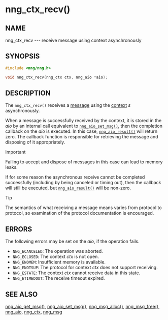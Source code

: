 # nng_ctx_recv()

## NAME

nng_ctx_recv --- receive message using context asynchronously

## SYNOPSIS

```c
#include <nng/nng.h>

void nng_ctx_recv(nng_ctx ctx, nng_aio *aio);
```

## DESCRIPTION

The `nng_ctx_recv()` receives a [message](nng_msg.md) using the
[context](nng_ctx.md) _s_ asynchronously.

When a message is successfully received by the context, it is
stored in the _aio_ by an internal call equivalent to
[`nng_aio_set_msg()`](nng_aio_set_msg.md), then the completion
callback on the _aio_ is executed.
In this case, [`nng_aio_result()`](nng_aio_result.md) will
return zero.
The callback function is responsible for retrieving the message
and disposing of it appropriately.

> [!IMPORTANT]
> Failing to accept and dispose of messages in this
> case can lead to memory leaks.

If for some reason the asynchronous receive cannot be completed
successfully (including by being canceled or timing out), then
the callback will still be executed,
but [`nng_aio_result()`](nng_aio_result.md) will be non-zero.

> [!TIP]
> The semantics of what receiving a message means varies from protocol to
> protocol, so examination of the protocol documentation is encouraged.

## ERRORS

The following errors may be set on the _aio_, if the operation fails.

- `NNG_ECANCELED`: The operation was aborted.
- `NNG_ECLOSED`: The context _ctx_ is not open.
- `NNG_ENOMEM`: Insufficient memory is available.
- `NNG_ENOTSUP`: The protocol for context _ctx_ does not support receiving.
- `NNG_ESTATE`: The context _ctx_ cannot receive data in this state.
- `NNG_ETIMEDOUT`: The receive timeout expired.

## SEE ALSO

[nng_aio_get_msg()](nng_aio_get_msg.md),
[nng_aio_set_msg()](nng_aio_set_msg.md),
[nng_msg_alloc()](nng_msg_alloc.md),
[nng_msg_free()](nng_msg_free.md),
[nng_aio](nng_aio.md),
[nng_ctx](nng_ctx.md),
[nng_msg](nng_msg.md)
